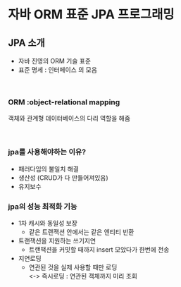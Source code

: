 # 자바 ORM 표준 JPA 프로그래밍
## JPA 소개  
- 자바 진영의 ORM 기술 표준
- 표준 명세 : 인터페이스 의 모음

<br>

### ORM :object-relational mapping
객체와 관계형 데이터베이스의 다리 역할을 해줌

<br>

### jpa를 사용해야하는 이유?
- 패러다임의 불일치 해결
- 생산성 (CRUD가 다 만들어져있음)
- 유지보수 

### jpa의 성능 최적화 기능
- 1차 캐시와 동일성 보장
    - 같은 트랜잭션 안에서는 같은 엔티티 반환
- 트랜잭션을 지원하는 쓰기지연 
    - 트랜잭션을 커밋할 때까지 insert 모았다가 한번에 전송
- 지연로딩
    - 연관된 것을 실제 사용할 때만 로딩 <br> 
    <-> 즉시로딩 : 연관된 객체까지 미리 조회

## 